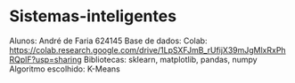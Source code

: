 # Sistemas-inteligentes
Alunos: André de Faria 624145
Base de dados: 
Colab: https://colab.research.google.com/drive/1LpSXFJmB_rUfijX39mJgMlxRxPhRQplF?usp=sharing
Bibliotecas: sklearn, matplotlib, pandas, numpy
Algoritmo escolhido: K-Means